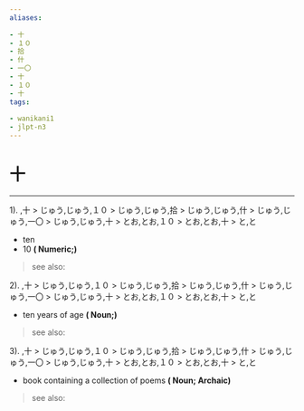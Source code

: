 ```yaml
---
aliases:
    
- 十
- １０
- 拾
- 什
- 一〇
- 十
- １０
- 十
tags:
    
- wanikani1
- jlpt-n3
---
```


# 十
---
1).
,十 > じゅう,じゅう,１０ > じゅう,じゅう,拾 > じゅう,じゅう,什 > じゅう,じゅう,一〇 > じゅう,じゅう,十 > とお,とお,１０ > とお,とお,十 > と,と

- ten
- 10
**( Numeric;)**
> see also: 
            
2).
,十 > じゅう,じゅう,１０ > じゅう,じゅう,拾 > じゅう,じゅう,什 > じゅう,じゅう,一〇 > じゅう,じゅう,十 > とお,とお,１０ > とお,とお,十 > と,と

- ten years of age
**( Noun;)**
> see also: 
            
3).
,十 > じゅう,じゅう,１０ > じゅう,じゅう,拾 > じゅう,じゅう,什 > じゅう,じゅう,一〇 > じゅう,じゅう,十 > とお,とお,１０ > とお,とお,十 > と,と

- book containing a collection of poems
**( Noun; Archaic)**
> see also: 
            